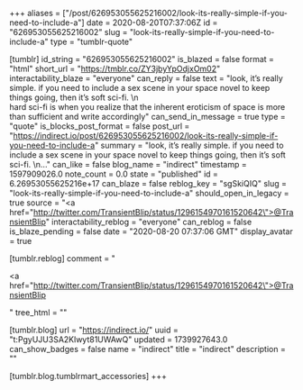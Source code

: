+++
aliases = ["/post/626953055625216002/look-its-really-simple-if-you-need-to-include-a"]
date = 2020-08-20T07:37:06Z
id = "626953055625216002"
slug = "look-its-really-simple-if-you-need-to-include-a"
type = "tumblr-quote"

[tumblr]
id_string = "626953055625216002"
is_blazed = false
format = "html"
short_url = "https://tmblr.co/ZY3jbyYpOdjxOm02"
interactability_blaze = "everyone"
can_reply = false
text = "look, it&rsquo;s really simple. if you need to include a sex scene in your space novel to keep things going, then it&rsquo;s soft sci-fi. \n<br/>hard sci-fi is when you realize that the inherent eroticism of space is more than sufficient and write accordingly"
can_send_in_message = true
type = "quote"
is_blocks_post_format = false
post_url = "https://indirect.io/post/626953055625216002/look-its-really-simple-if-you-need-to-include-a"
summary = "look, it’s really simple. if you need to include a sex scene in your space novel to keep things going, then it’s soft sci-fi. \n..."
can_like = false
blog_name = "indirect"
timestamp = 1597909026.0
note_count = 0.0
state = "published"
id = 6.26953055625216e+17
can_blaze = false
reblog_key = "sgSkiQIQ"
slug = "look-its-really-simple-if-you-need-to-include-a"
should_open_in_legacy = true
source = "<a href=\"http://twitter.com/TransientBlip/status/1296154970161520642\">@TransientBlip</a>"
interactability_reblog = "everyone"
can_reblog = false
is_blaze_pending = false
date = "2020-08-20 07:37:06 GMT"
display_avatar = true

[tumblr.reblog]
comment = "<p><a href=\"http://twitter.com/TransientBlip/status/1296154970161520642\">@TransientBlip</a></p>"
tree_html = ""

[tumblr.blog]
url = "https://indirect.io/"
uuid = "t:PgyUJU3SA2Klwyt81UWAwQ"
updated = 1739927643.0
can_show_badges = false
name = "indirect"
title = "indirect"
description = ""

[tumblr.blog.tumblrmart_accessories]
+++
